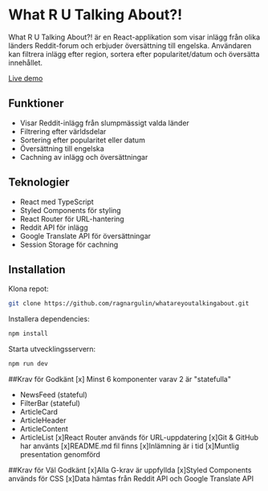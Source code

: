 # What R U Talking About?!

What R U Talking About?! är en React-applikation som visar inlägg från olika länders Reddit-forum och erbjuder översättning till engelska. Användaren kan filtrera inlägg efter region, sortera efter popularitet/datum och översätta innehållet.

[Live demo](https://whatareyoutalkingabout.netlify.app/)

## Funktioner
- Visar Reddit-inlägg från slumpmässigt valda länder
- Filtrering efter världsdelar
- Sortering efter popularitet eller datum
- Översättning till engelska
- Cachning av inlägg och översättningar

## Teknologier
- React med TypeScript
- Styled Components för styling
- React Router för URL-hantering
- Reddit API för inlägg
- Google Translate API för översättningar
- Session Storage för cachning

## Installation
Klona repot:
```bash
git clone https://github.com/ragnargulin/whatareyoutalkingabout.git
```

Installera dependencies:
```bash
npm install
```

Starta utvecklingsservern:
```bash
npm run dev
```



##Krav för Godkänt
[x] Minst 6 komponenter varav 2 är "statefulla"
- NewsFeed (stateful)
- FilterBar (stateful)
- ArticleCard
- ArticleHeader
- ArticleContent
- ArticleList
[x]React Router används för URL-uppdatering
[x]Git & GitHub har använts
[x]README.md fil finns
[x]Inlämning är i tid
[x]Muntlig presentation genomförd

##Krav för Väl Godkänt
[x]Alla G-krav är uppfyllda
[x]Styled Components används för CSS
[x]Data hämtas från Reddit API och Google Translate API